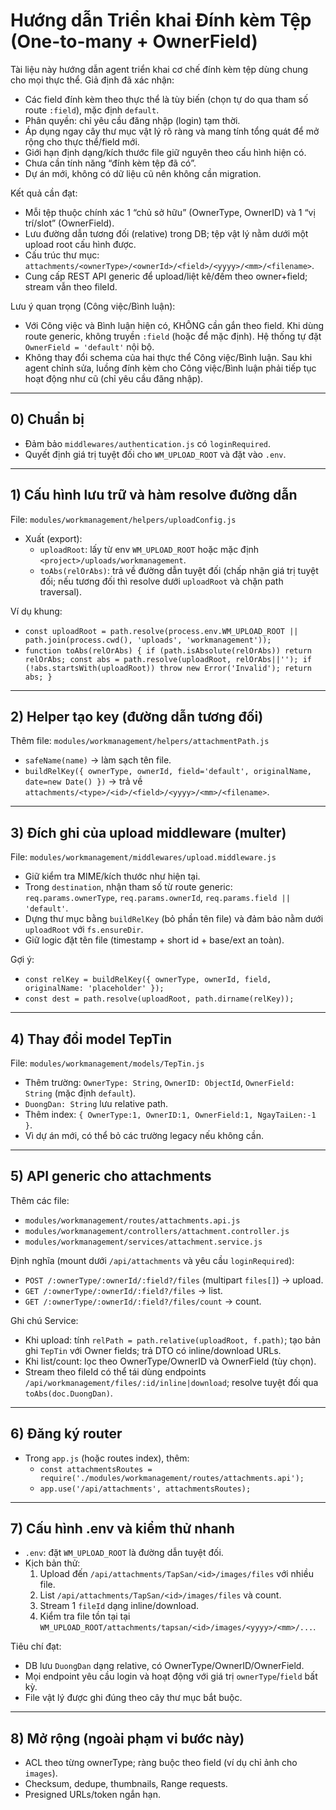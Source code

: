 # Hướng dẫn Triển khai Đính kèm Tệp (One-to-many + OwnerField)

Tài liệu này hướng dẫn agent triển khai cơ chế đính kèm tệp dùng chung cho mọi thực thể. Giả định đã xác nhận:

- Các field đính kèm theo thực thể là tùy biến (chọn tự do qua tham số route `:field`), mặc định `default`.
- Phân quyền: chỉ yêu cầu đăng nhập (login) tạm thời.
- Áp dụng ngay cây thư mục vật lý rõ ràng và mang tính tổng quát để mở rộng cho thực thể/field mới.
- Giới hạn định dạng/kích thước file giữ nguyên theo cấu hình hiện có.
- Chưa cần tính năng “đính kèm tệp đã có”.
- Dự án mới, không có dữ liệu cũ nên không cần migration.

Kết quả cần đạt:

- Mỗi tệp thuộc chính xác 1 “chủ sở hữu” (OwnerType, OwnerID) và 1 “vị trí/slot” (OwnerField).
- Lưu đường dẫn tương đối (relative) trong DB; tệp vật lý nằm dưới một upload root cấu hình được.
- Cấu trúc thư mục: `attachments/<ownerType>/<ownerId>/<field>/<yyyy>/<mm>/<filename>`.
- Cung cấp REST API generic để upload/liệt kê/đếm theo owner+field; stream vẫn theo fileId.

Lưu ý quan trọng (Công việc/Bình luận):

- Với Công việc và Bình luận hiện có, KHÔNG cần gắn theo field. Khi dùng route generic, không truyền `:field` (hoặc để mặc định). Hệ thống tự đặt `OwnerField = 'default'` nội bộ.
- Không thay đổi schema của hai thực thể Công việc/Bình luận. Sau khi agent chỉnh sửa, luồng đính kèm cho Công việc/Bình luận phải tiếp tục hoạt động như cũ (chỉ yêu cầu đăng nhập).

---

## 0) Chuẩn bị

- Đảm bảo `middlewares/authentication.js` có `loginRequired`.
- Quyết định giá trị tuyệt đối cho `WM_UPLOAD_ROOT` và đặt vào `.env`.

---

## 1) Cấu hình lưu trữ và hàm resolve đường dẫn

File: `modules/workmanagement/helpers/uploadConfig.js`

- Xuất (export):
  - `uploadRoot`: lấy từ env `WM_UPLOAD_ROOT` hoặc mặc định `<project>/uploads/workmanagement`.
  - `toAbs(relOrAbs)`: trả về đường dẫn tuyệt đối (chấp nhận giá trị tuyệt đối; nếu tương đối thì resolve dưới `uploadRoot` và chặn path traversal).

Ví dụ khung:

- `const uploadRoot = path.resolve(process.env.WM_UPLOAD_ROOT || path.join(process.cwd(), 'uploads', 'workmanagement'));`
- `function toAbs(relOrAbs) { if (path.isAbsolute(relOrAbs)) return relOrAbs; const abs = path.resolve(uploadRoot, relOrAbs||''); if (!abs.startsWith(uploadRoot)) throw new Error('Invalid'); return abs; }`

---

## 2) Helper tạo key (đường dẫn tương đối)

Thêm file: `modules/workmanagement/helpers/attachmentPath.js`

- `safeName(name)` → làm sạch tên file.
- `buildRelKey({ ownerType, ownerId, field='default', originalName, date=new Date() })` → trả về `attachments/<type>/<id>/<field>/<yyyy>/<mm>/<filename>`.

---

## 3) Đích ghi của upload middleware (multer)

File: `modules/workmanagement/middlewares/upload.middleware.js`

- Giữ kiểm tra MIME/kích thước như hiện tại.
- Trong `destination`, nhận tham số từ route generic: `req.params.ownerType`, `req.params.ownerId`, `req.params.field || 'default'`.
- Dựng thư mục bằng `buildRelKey` (bỏ phần tên file) và đảm bảo nằm dưới `uploadRoot` với `fs.ensureDir`.
- Giữ logic đặt tên file (timestamp + short id + base/ext an toàn).

Gợi ý:

- `const relKey = buildRelKey({ ownerType, ownerId, field, originalName: 'placeholder' });`
- `const dest = path.resolve(uploadRoot, path.dirname(relKey));`

---

## 4) Thay đổi model TepTin

File: `modules/workmanagement/models/TepTin.js`

- Thêm trường: `OwnerType: String`, `OwnerID: ObjectId`, `OwnerField: String` (mặc định `default`).
- `DuongDan: String` lưu relative path.
- Thêm index: `{ OwnerType:1, OwnerID:1, OwnerField:1, NgayTaiLen:-1 }`.
- Vì dự án mới, có thể bỏ các trường legacy nếu không cần.

---

## 5) API generic cho attachments

Thêm các file:

- `modules/workmanagement/routes/attachments.api.js`
- `modules/workmanagement/controllers/attachment.controller.js`
- `modules/workmanagement/services/attachment.service.js`

Định nghĩa (mount dưới `/api/attachments` và yêu cầu `loginRequired`):

- `POST /:ownerType/:ownerId/:field?/files` (multipart `files[]`) → upload.
- `GET /:ownerType/:ownerId/:field?/files` → list.
- `GET /:ownerType/:ownerId/:field?/files/count` → count.

Ghi chú Service:

- Khi upload: tính `relPath = path.relative(uploadRoot, f.path)`; tạo bản ghi `TepTin` với Owner fields; trả DTO có inline/download URLs.
- Khi list/count: lọc theo OwnerType/OwnerID và OwnerField (tùy chọn).
- Stream theo fileId có thể tái dùng endpoints `/api/workmanagement/files/:id/inline|download`; resolve tuyệt đối qua `toAbs(doc.DuongDan)`.

---

## 6) Đăng ký router

- Trong `app.js` (hoặc routes index), thêm:
  - `const attachmentsRoutes = require('./modules/workmanagement/routes/attachments.api');`
  - `app.use('/api/attachments', attachmentsRoutes);`

---

## 7) Cấu hình .env và kiểm thử nhanh

- `.env`: đặt `WM_UPLOAD_ROOT` là đường dẫn tuyệt đối.
- Kịch bản thử:
  1. Upload đến `/api/attachments/TapSan/<id>/images/files` với nhiều file.
  2. List `/api/attachments/TapSan/<id>/images/files` và count.
  3. Stream 1 `fileId` dạng inline/download.
  4. Kiểm tra file tồn tại tại `WM_UPLOAD_ROOT/attachments/tapsan/<id>/images/<yyyy>/<mm>/...`.

Tiêu chí đạt:

- DB lưu `DuongDan` dạng relative, có OwnerType/OwnerID/OwnerField.
- Mọi endpoint yêu cầu login và hoạt động với giá trị `ownerType`/`field` bất kỳ.
- File vật lý được ghi đúng theo cây thư mục bắt buộc.

---

## 8) Mở rộng (ngoài phạm vi bước này)

- ACL theo từng ownerType; ràng buộc theo field (ví dụ chỉ ảnh cho `images`).
- Checksum, dedupe, thumbnails, Range requests.
- Presigned URLs/token ngắn hạn.
